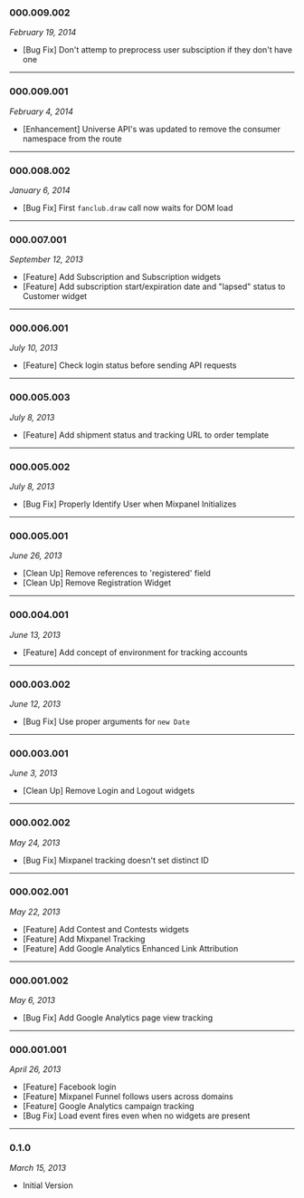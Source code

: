 ### 000.009.002
*February 19, 2014*

- [Bug Fix] Don't attemp to preprocess user subsciption if they don't have one

-----

### 000.009.001
*February 4, 2014*

- [Enhancement] Universe API's was updated to remove the consumer namespace from the route

-----

### 000.008.002
*January 6, 2014*

- [Bug Fix] First `fanclub.draw` call now waits for DOM load

-----

### 000.007.001
*September 12, 2013*

- [Feature] Add Subscription and Subscription widgets
- [Feature] Add subscription start/expiration date and "lapsed" status to Customer widget

-----

### 000.006.001
*July 10, 2013*

- [Feature] Check login status before sending API requests

-----

### 000.005.003
*July 8, 2013*

- [Feature] Add shipment status and tracking URL to order template

-----

### 000.005.002
*July 8, 2013*

- [Bug Fix] Properly Identify User when Mixpanel Initializes

-----

### 000.005.001
*June 26, 2013*

- [Clean Up] Remove references to 'registered' field
- [Clean Up] Remove Registration Widget

-----

### 000.004.001
*June 13, 2013*

- [Feature] Add concept of environment for tracking accounts

-----

### 000.003.002
*June 12, 2013*

- [Bug Fix] Use proper arguments for `new Date`

-----

### 000.003.001
*June 3, 2013*

- [Clean Up] Remove Login and Logout widgets

-----

### 000.002.002
*May 24, 2013*

- [Bug Fix] Mixpanel tracking doesn't set distinct ID

-----

### 000.002.001
*May 22, 2013*

- [Feature] Add Contest and Contests widgets
- [Feature] Add Mixpanel Tracking
- [Feature] Add Google Analytics Enhanced Link Attribution

-----

### 000.001.002
*May 6, 2013*

- [Bug Fix] Add Google Analytics page view tracking

-----

### 000.001.001
*April 26, 2013*

- [Feature] Facebook login
- [Feature] Mixpanel Funnel follows users across domains
- [Feature] Google Analytics campaign tracking
- [Bug Fix] Load event fires even when no widgets are present

-----

### 0.1.0
*March 15, 2013*

- Initial Version